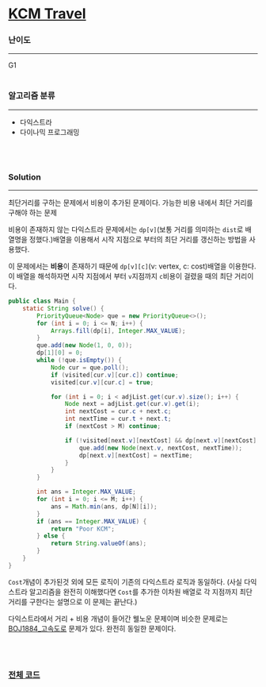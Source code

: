 # [KCM Travel](https://www.acmicpc.net/problem/10217)

### 난이도

***
G1
<br><br>

### 알고리즘 분류

***

* 다익스트라
* 다이나믹 프로그래밍

<br><br>

### Solution

***

최단거리를 구하는 문제에서 비용이 추가된 문제이다. 가능한 비용 내에서 최단 거리를 구해야 하는 문제

비용이 존재하지 않는 다익스트라 문제에서는 `dp[v]`(보통 거리를 의미하는 `dist`로 배열명을 정했다.)배열을 이용해서 시작 지점으로 부터의 최단 거리를 갱신하는 방법을 사용했다.

이 문제에서는 **비용**이 존재하기 때문에 `dp[v][c]`(v: vertex, c:
cost)배열을 이용한다. 이 배열을 해석하자면 시작 지점에서 부터 `v`지점까지 `c`비용이 걸렸을 때의 최단 거리이다.

```java
public class Main {
    static String solve() {
        PriorityQueue<Node> que = new PriorityQueue<>();
        for (int i = 0; i <= N; i++) {
            Arrays.fill(dp[i], Integer.MAX_VALUE);
        }
        que.add(new Node(1, 0, 0));
        dp[1][0] = 0;
        while (!que.isEmpty()) {
            Node cur = que.poll();
            if (visited[cur.v][cur.c]) continue;
            visited[cur.v][cur.c] = true;

            for (int i = 0; i < adjList.get(cur.v).size(); i++) {
                Node next = adjList.get(cur.v).get(i);
                int nextCost = cur.c + next.c;
                int nextTime = cur.t + next.t;
                if (nextCost > M) continue;

                if (!visited[next.v][nextCost] && dp[next.v][nextCost] > nextTime) {
                    que.add(new Node(next.v, nextCost, nextTime));
                    dp[next.v][nextCost] = nextTime;
                }
            }
        }

        int ans = Integer.MAX_VALUE;
        for (int i = 0; i <= M; i++) {
            ans = Math.min(ans, dp[N][i]);
        }
        if (ans == Integer.MAX_VALUE) {
            return "Poor KCM";
        } else {
            return String.valueOf(ans);
        }
    }
}
```

`Cost`개념이 추가된것 외에 모든 로직이 기존의 다익스트라 로직과 동일하다. (사실 다익스트라 알고리즘을 완전히 이해했다면 `Cost`를 추가한 이차원 배열로 각 지점까지 최단거리를 구한다는 설명으로 이 문제는 끝난다.)       

다익스트라에서 거리 + 비용 개념이 들어간 웰노운 문제이며 비슷한 문제로는 [BOJ1884_고속도로](https://www.acmicpc.net/problem/1884) 문제가 있다. 완전히 동일한 문제이다.

<br><br>

### [전체 코드](https://github.com/Jungmin-Seo0527/CodingTest/blob/main/src/dijkstra/BOJ10217_KCM_Travel.java)
